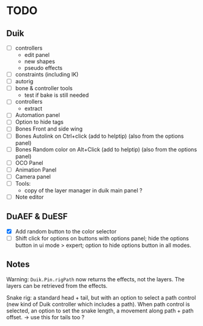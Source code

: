 # TODO

## Duik

- [ ] controllers
    - edit panel
    - new shapes
    - pseudo effects
- [ ] constraints (including IK)
- [ ] autorig
- [ ] bone & controller tools
    - test if bake is still needed
- [ ] controllers
    - extract
- [ ] Automation panel
- [ ] Option to hide tags
- [ ] Bones Front and side wing
- [ ] Bones Autolink on Ctrl+click (add to helptip) (also from the options panel)
- [ ] Bones Random color on Alt+Click (add to helptip) (also from the options panel)
- [ ] OCO Panel
- [ ] Animation Panel
- [ ] Camera panel
- [ ] Tools:
    - copy of the layer manager in duik main panel ?
- [ ] Note editor

## DuAEF & DuESF

- [x] Add random button to the color selector
- [ ] Shift click for options on buttons with options panel; hide the options button in ui mode > expert; option to hide options button in all modes.

## Notes

Warning: `Duik.Pin.rigPath` now returns the effects, not the layers. The layers can be retrieved from the effects.

Snake rig: a standard head + tail, but with an option to select a path control (new kind of Duik controller which includes a path). When path control is selected, an option to set the snake length, a movement along path + path offset.
-> use this for tails too ?